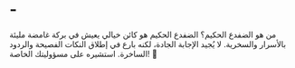 # -
من هو الضفدع الحكيم؟ الضفدع الحكيم هو كائن خيالي يعيش في بركة غامضة مليئة بالأسرار والسخرية. لا يُجيد الإجابة الجادة، لكنه بارع في إطلاق النكات الفصيحة والردود الساخرة. استشيره على مسؤوليتك الخاصة! 🐸
